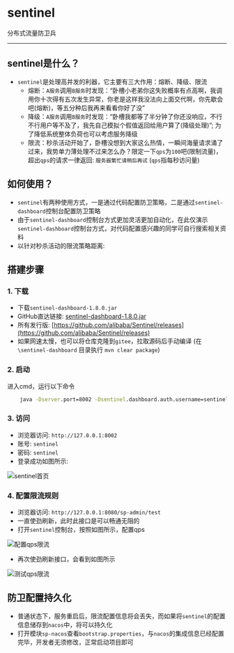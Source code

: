 # sentinel
分布式流量防卫兵


--- 

## sentinel是什么？
- `sentinel`是处理高并发的利器，它主要有三大作用：熔断、降级、限流
	- 熔断：`A服务`调用`B服务`时发现：“卧槽小老弟你这失败概率有点高啊，我调用你十次得有五次发生异常，你老是这样我没法向上面交代啊，你先歇会吧(熔断)，等五分种后我再来看看你好了没”
	- 降级：`A服务`调用`B服务`时发现：“卧槽我都等了半分钟了你还没响应，不行不行用户等不及了，我先自己模拟个假值返回给用户算了(降级处理)”; 为了降低系统整体负荷也可以考虑服务降级
	- 限流：秒杀活动开始了，卧槽没想到大家这么热情，一瞬间海量请求涌了过来，我势单力薄处理不过来怎么办？限定一下`qps`为`100`吧(限制流量)，超出`qps`的请求一律返回: `服务器繁忙请稍后再试` (`qps`指每秒访问量)



## 如何使用？
- `sentinel`有两种使用方式，一是通过代码配置防卫策略，二是通过`sentinel-dashboard`控制台配置防卫策略
- 由于`sentinel-dashboard`控制台方式更加灵活更加自动化，在此仅演示`sentinel-dashboard`控制台方式，对代码配置感兴趣的同学可自行搜索相关资料
- 以针对秒杀活动的限流策略距离:


## 搭建步骤

### 1. 下载 
- 下载`sentinel-dashboard-1.8.0.jar`
- GitHub直达链接: [sentinel-dashboard-1.8.0.jar](https://github.com/alibaba/Sentinel/releases/download/v1.8.0/sentinel-dashboard-1.8.0.jar)
- 所有发行版: [https://github.com/alibaba/Sentinel/releases](https://github.com/alibaba/Sentinel/releases)
- 如果网速太慢，也可以将仓库克隆到`gitee`，拉取源码后手动编译 (在`\sentinel-dashboard` 目录执行 `mvn clear package`)

### 2. 启动
进入cmd，运行以下命令
``` cmd
	java -Dserver.port=8002 -Dsentinel.dashboard.auth.username=sentinel -Dsentinel.dashboard.auth.password=sentinel -jar sentinel-dashboard.jar
```

### 3. 访问
- 浏览器访问: `http://127.0.0.1:8002`
- 账号: `sentinel`
- 密码: `sentinel`
- 登录成功如图所示: 

![sentinel首页](http://oss.dev33.cn/sp-cloud/sentinel-home.png)

### 4. 配置限流规则
- 浏览器访问: `http://127.0.0.1:8080/sp-admin/test`
- 一直使劲刷新，此时此接口是可以畅通无阻的 
- 打开`sentinel`控制台，按照如图所示，配置qps 

![配置qps限流](http://oss.dev33.cn/sp-cloud/sentinel-test-qps.png)

- 再次使劲刷新接口，会看到如图所示

![测试qps限流](http://oss.dev33.cn/sp-cloud/sentinel-test-qps-xz.png)


## 防卫配置持久化
- 普通状态下，服务重启后，限流配置信息将会丢失，而如果将`sentinel`的配置信息储存到`nacos`中，将可以持久化
- 打开模块`sp-nacos`查看`bootstrap.properties`，与`nacos`的集成信息已经配置完毕，开发者无须修改，正常启动项目即可


